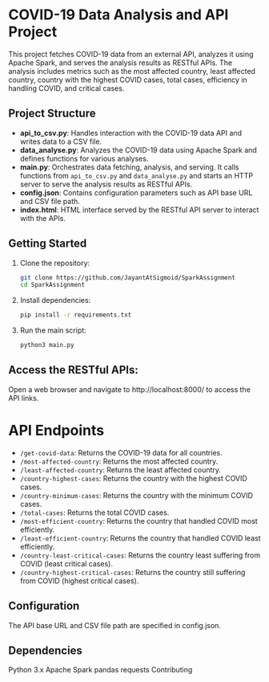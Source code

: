 # COVID-19 Data Analysis and API Project

This project fetches COVID-19 data from an external API, analyzes it using Apache Spark, and serves the analysis results as RESTful APIs. The analysis includes metrics such as the most affected country, least affected country, country with the highest COVID cases, total cases, efficiency in handling COVID, and critical cases.

## Project Structure

- **api_to_csv.py**: Handles interaction with the COVID-19 data API and writes data to a CSV file.
- **data_analyse.py**: Analyzes the COVID-19 data using Apache Spark and defines functions for various analyses.
- **main.py**: Orchestrates data fetching, analysis, and serving. It calls functions from `api_to_csv.py` and `data_analyse.py` and starts an HTTP server to serve the analysis results as RESTful APIs.
- **config.json**: Contains configuration parameters such as API base URL and CSV file path.
- **index.html**: HTML interface served by the RESTful API server to interact with the APIs.

## Getting Started

1. Clone the repository:

   ```bash
   git clone https://github.com/JayantAtSigmoid/SparkAssignment
   cd SparkAssignment
   
2. Install dependencies:
   ```bash
   pip install -r requirements.txt

3. Run the main script:
   ```bash
   python3 main.py


## Access the RESTful APIs:
Open a web browser and navigate to http://localhost:8000/ to access the API links.

# API Endpoints

- `/get-covid-data`: Returns the COVID-19 data for all countries.
- `/most-affected-country`: Returns the most affected country.
- `/least-affected-country`: Returns the least affected country.
- `/country-highest-cases`: Returns the country with the highest COVID cases.
- `/country-minimum-cases`: Returns the country with the minimum COVID cases.
- `/total-cases`: Returns the total COVID cases.
- `/most-efficient-country`: Returns the country that handled COVID most efficiently.
- `/least-efficient-country`: Returns the country that handled COVID least efficiently.
- `/country-least-critical-cases`: Returns the country least suffering from COVID (least critical cases).
- `/country-highest-critical-cases`: Returns the country still suffering from COVID (highest critical cases).


## Configuration
The API base URL and CSV file path are specified in config.json.

## Dependencies
Python 3.x
Apache Spark
pandas
requests
Contributing
